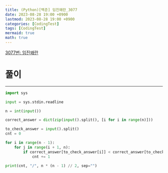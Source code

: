 ```yaml
---
title: (Python)[백준] 임진왜란_3077
date: 2023-08-28 19:00 +0900
lastmod: 2023-08-28 19:00 +0900
categories: [CodingTest]
tags: [CodingTest]
mermaid: true
math: true
---
```


[3077번: 임진왜란](https://www.acmicpc.net/problem/3077)

# 풀이

---

```python
import sys

input = sys.stdin.readline

n = int(input())

correct_answer = dict(zip(input().split(), [i for i in range(n)]))

to_check_answer = input().split()
cnt = 0

for i in range(n - 1):
    for j in range(i + 1, n):
        if correct_answer[to_check_answer[i]] < correct_answer[to_check_answer[j]]:
            cnt += 1

print(cnt, "/", n * (n - 1) // 2, sep="")
```